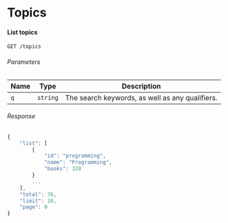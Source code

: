 # Topics

#### List topics

```
GET /topics
```

###### Parameters

| Name | Type | Description |
| ---- | ---- | ----------- |
| `q` | `string` | The search keywords, as well as any qualifiers. |


###### Response

```js
{
    "list": [
        {
            "id": "programming",
            "name": "Programming",
            "books": 320
        }
        ...
    ],
    "total": 76,
    "limit": 10,
    "page": 0
}
```